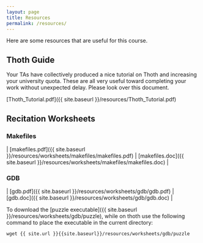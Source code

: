 ```yaml
---
layout: page
title: Resources
permalink: /resources/
---
```


Here are some resources that are useful for this course.

## Thoth Guide

Your TAs have collectively produced a nice tutorial on Thoth and increasing your university quota. These are all very useful toward completing your work without unexpected delay.
Please look over this document.

[Thoth_Tutorial.pdf]({{ site.baseurl }}/resources/Thoth_Tutorial.pdf)

## Recitation Worksheets

### Makefiles

| [makefiles.pdf]({{ site.baseurl }}/resources/worksheets/makefiles/makefiles.pdf) | [makefiles.doc]({{ site.baseurl }}/resources/worksheets/makefiles/makefiles.doc) |

### GDB

| [gdb.pdf]({{ site.baseurl }}/resources/worksheets/gdb/gdb.pdf) | [gdb.doc]({{ site.baseurl }}/resources/worksheets/gdb/gdb.doc) |

To download the [puzzle executable]({{ site.baseurl }}/resources/worksheets/gdb/puzzle), while on thoth use the following command to place the executable in the current directory:

```
wget {{ site.url }}{{site.baseurl}}/resources/worksheets/gdb/puzzle
```
